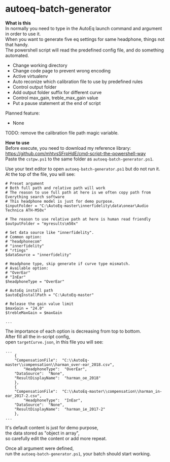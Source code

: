 # autoeq-batch-generator
**What is this**  
In normally you need to type in the AutoEq launch command and argument in order to use it.  
When you want to generate five eq settings for same headphone, things not that handy.  
The powershell script will read the predefined config file, and do something automated.
- Change working directory
- Change code page to prevent wrong encoding
- Active virtualenv
- Auto reconize which calibration file to use by predefined rules
- Control output folder
- Add output folder suffix for different curve
- Control max_gain, treble_max_gain value
- Put a pause statement at the end of script

Planned feature:
- None

TODO: remove the calibration file path magic variable.  

**How to use**  
Before execute, you need to download my reference library:  
https://github.com/mhtvsSFrpHdE/cmd-script-the-powershell-way  
Paste the ```cstpw.ps1``` to the same folder as ```autoeq-batch-generator.ps1```.

Use your text editor to open ```autoeq-batch-generator.ps1``` but do not run it.  
At the top of the file, you will see:
```
# Preset argument
# Both full path and relative path will work
# The reason to use full path at here is we often copy path from Everything search software
# This headphone model is just for demo purpose.
$inputFolder = "C:\AutoEq-master\innerfidelity\data\onear\Audio Technica ATH-M50x"

# The reason to use relative path at here is human read friendly
$outputFolder = "myresults\m50x"

# Set data source like "innerfidelity".
# Common option:
# "headphonecom"
# "innerfidelity"
# "rtings"
$dataSource = "innerfidelity"

# Headphone type, skip generate if curve type mismatch.
# Available option:
# "OverEar"
# "InEar"
$headphoneType = "OverEar"

# AutoEq install path
$autoEqInstallPath = "C:\AutoEq-master"

# Release the gain value limit
$maxGain = "24.0"
$trebleMaxGain = $maxGain

...
```
The importance of each option is decreasing from top to bottom.  
After fill all the in-script config,  
open ```targetCurve.json```,
in this file you will see:
```
...
    {
    "CompensationFile":  "C:\\AutoEq-master\\compensation\\harman_over-ear_2018.csv",
		"HeadphoneType":  "OverEar",
    "DataSource":  "None",
    "ResultDisplayName":  "harman_oe_2018"
    },
    {
    "CompensationFile":  "C:\\AutoEq-master\\compensation\\harman_in-ear_2017-2.csv",
		"HeadphoneType":  "InEar",
    "DataSource":  "None",
    "ResultDisplayName":  "harman_ie_2017-2"
    },
...
```
It's default content is just for demo purpose,  
the data stored as "object in array",  
so carefully edit the content or add more repeat.  

Once all argument were defined,  
run the ```autoeq-batch-generator.ps1```, your batch should start working.
